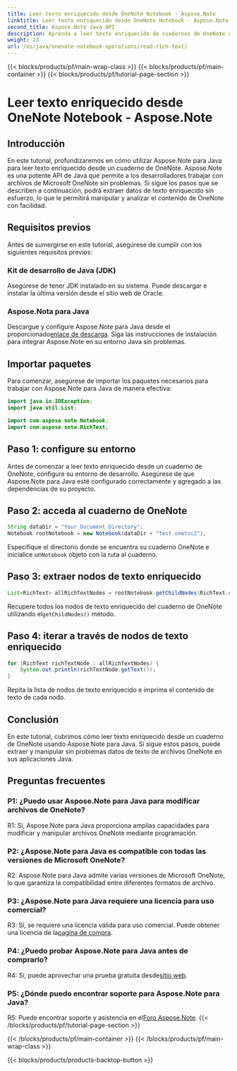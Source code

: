 ```yaml
---
title: Leer texto enriquecido desde OneNote Notebook - Aspose.Note
linktitle: Leer texto enriquecido desde OneNote Notebook - Aspose.Note
second_title: Aspose.Nota Java API
description: Aprenda a leer texto enriquecido de cuadernos de OneNote utilizando Aspose.Note para Java. Mejore sus aplicaciones Java con una perfecta integración de OneNote.
weight: 23
url: /es/java/onenote-notebook-operations/read-rich-text/
---
```


{{< blocks/products/pf/main-wrap-class >}}
{{< blocks/products/pf/main-container >}}
{{< blocks/products/pf/tutorial-page-section >}}

# Leer texto enriquecido desde OneNote Notebook - Aspose.Note

## Introducción

En este tutorial, profundizaremos en cómo utilizar Aspose.Note para Java para leer texto enriquecido desde un cuaderno de OneNote. Aspose.Note es una potente API de Java que permite a los desarrolladores trabajar con archivos de Microsoft OneNote sin problemas. Si sigue los pasos que se describen a continuación, podrá extraer datos de texto enriquecido sin esfuerzo, lo que le permitirá manipular y analizar el contenido de OneNote con facilidad.

## Requisitos previos

Antes de sumergirse en este tutorial, asegúrese de cumplir con los siguientes requisitos previos:

### Kit de desarrollo de Java (JDK)

Asegúrese de tener JDK instalado en su sistema. Puede descargar e instalar la última versión desde el sitio web de Oracle.

### Aspose.Nota para Java

 Descargue y configure Aspose.Note para Java desde el proporcionado[enlace de descarga](https://releases.aspose.com/note/java/). Siga las instrucciones de instalación para integrar Aspose.Note en su entorno Java sin problemas.

## Importar paquetes

Para comenzar, asegúrese de importar los paquetes necesarios para trabajar con Aspose.Note para Java de manera efectiva:

```java
import java.io.IOException;
import java.util.List;

import com.aspose.note.Notebook;
import com.aspose.note.RichText;
```

## Paso 1: configure su entorno

Antes de comenzar a leer texto enriquecido desde un cuaderno de OneNote, configure su entorno de desarrollo. Asegúrese de que Aspose.Note para Java esté configurado correctamente y agregado a las dependencias de su proyecto.

## Paso 2: acceda al cuaderno de OneNote

```java
String dataDir = "Your Document Directory";
Notebook rootNotebook = new Notebook(dataDir + "test.onetoc2");
```

 Especifique el directorio donde se encuentra su cuaderno OneNote e inicialice un`Notebook` objeto con la ruta al cuaderno.

## Paso 3: extraer nodos de texto enriquecido

```java
List<RichText> allRichTextNodes = rootNotebook.getChildNodes(RichText.class);
```

 Recupere todos los nodos de texto enriquecido del cuaderno de OneNote utilizando el`getChildNodes()` método.

## Paso 4: iterar a través de nodos de texto enriquecido

```java
for (RichText richTextNode : allRichTextNodes) {
    System.out.println(richTextNode.getText());
}
```

Repita la lista de nodos de texto enriquecido e imprima el contenido de texto de cada nodo.

## Conclusión

En este tutorial, cubrimos cómo leer texto enriquecido desde un cuaderno de OneNote usando Aspose.Note para Java. Si sigue estos pasos, puede extraer y manipular sin problemas datos de texto de archivos OneNote en sus aplicaciones Java.

## Preguntas frecuentes

### P1: ¿Puedo usar Aspose.Note para Java para modificar archivos de OneNote?

R1: Sí, Aspose.Note para Java proporciona amplias capacidades para modificar y manipular archivos OneNote mediante programación.

### P2: ¿Aspose.Note para Java es compatible con todas las versiones de Microsoft OneNote?

R2: Aspose.Note para Java admite varias versiones de Microsoft OneNote, lo que garantiza la compatibilidad entre diferentes formatos de archivo.

### P3: ¿Aspose.Note para Java requiere una licencia para uso comercial?

 R3: Sí, se requiere una licencia válida para uso comercial. Puede obtener una licencia de la[pagina de compra](https://purchase.aspose.com/buy).

### P4: ¿Puedo probar Aspose.Note para Java antes de comprarlo?

 R4: Sí, puede aprovechar una prueba gratuita desde[sitio web](https://releases.aspose.com/).

### P5: ¿Dónde puedo encontrar soporte para Aspose.Note para Java?

 R5: Puede encontrar soporte y asistencia en el[Foro Aspose.Note](https://forum.aspose.com/c/note/28).
{{< /blocks/products/pf/tutorial-page-section >}}

{{< /blocks/products/pf/main-container >}}
{{< /blocks/products/pf/main-wrap-class >}}

{{< blocks/products/products-backtop-button >}}
